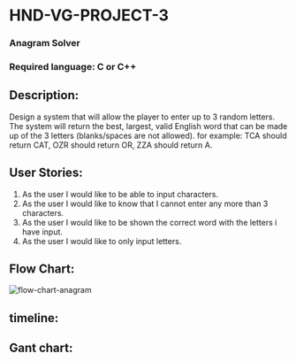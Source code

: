 # HND-VG-PROJECT-3
### Anagram Solver 
### Required language: C or C++
## Description:

Design a system that will allow the player to enter up to 3 random letters. The system will return the best, largest, valid English word that can be made up of the 3 letters (blanks/spaces are not allowed). for example: TCA should return CAT, OZR should return OR, ZZA should return A.

## User Stories:

1. As the user I would like to be able to input characters.
2. As the user I would like to know that I cannot enter any more than 3 characters.
3. As the user I would like to be shown the correct word with the letters i have input.
4. As the user I would like to only input letters.

## Flow Chart:
![flow-chart-anagram](https://user-images.githubusercontent.com/31927590/33278003-19980054-d392-11e7-8ede-9af9173c849d.png)
## timeline:

## Gant chart:
